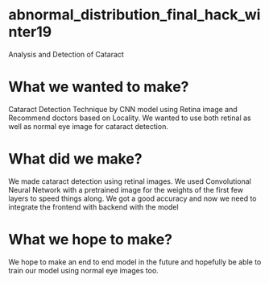 # abnormal_distribution_final_hack_winter19

Analysis and Detection of Cataract


# What we wanted to make? 

Cataract Detection Technique by CNN model using Retina image and Recommend doctors based on Locality. 
We wanted to use both retinal as well as normal eye image for cataract detection. 

# What did we make? 

We made cataract detection using retinal images. We used Convolutional Neural Network with a pretrained image for the weights of the first few layers to speed things along. We got a good accuracy and now we need to integrate the frontend with backend with the model

# What we hope to make?

We hope to make an end to end model in the future and hopefully be able to train our model using normal eye images too. 

